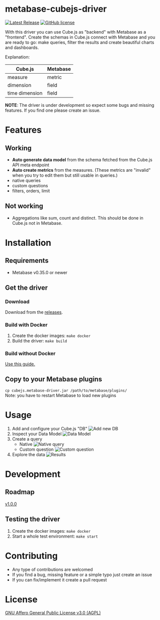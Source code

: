 # metabase-cubejs-driver

[![Latest Release](https://img.shields.io/github/v/release/lili-data/metabase-cubejs-driver)](https://img.shields.io/github/v/release/lili-data/metabase-cubejs-driver)
[![GitHub license](https://img.shields.io/badge/license-AGPL-05B8CC.svg)](https://raw.githubusercontent.com/lili-data/metabase-cubejs-driver/master/LICENSE)

With this driver you can use Cube.js as "backend" with Metabase as a "frontend". Create the schemas in Cube.js connect with Metabase and you are ready to go: make queries, filter the results and create beautiful charts and dashboards.

Explanation:

|    Cube.js   |Metabase|
|--------------|--------|
|   measure    | metric |
|   dimension  | field  |
|time dimension| field  |

**NOTE**: The driver is under development so expect some bugs and missing features. If you find one please create an issue.

# Features
## Working
- **Auto generate data model** from the schema fetched from the Cube.js API meta endpoint
- **Auto create metrics** from the measures. (These metrics are "invalid" when you try to edit them but still usable in queries.)
- native queries
- custom questions
- filters, orders, limit
## Not working
- Aggregations like sum, count and distinct. This should be done in Cube.js not in Metabase.

# Installation
## Requirements
- Metabase v0.35.0 or newer
## Get the driver
### Download
Download from the [releases](https://github.com/lili-data/metabase-cubejs-driver/releases).
### Build with Docker
1. Create the docker images: `make docker`
2. Build the driver: `make build`

### Build without Docker
[Use this guide.](https://github.com/tlrobinson/metabase-http-driver/blob/master/README.md#building-the-driver)

## Copy to your Metabase plugins
`cp cubejs.metabase-driver.jar /path/to/metabase/plugins/`  
Note: you have to restart Metabase to load new plugins

# Usage
1. Add and configure your Cube.js "DB" ![Add new DB](./docs/images/config.png)
2. Inspect your Data Model ![Data Model](./docs/images/datamodel.png)
3. Create a query
   - Native ![Native query](./docs/images/nativequery.png)
   - Custom question ![Custom question](./docs/images/customquestion.png)
4. Explore the data ![Results](./docs/images/customresult.png)
# Development
## Roadmap
[v1.0.0](https://github.com/lili-data/metabase-cubejs-driver/milestone/1)

## Testing the driver
1. Create the docker images: `make docker`
2. Start a whole test environment: `make start`

# Contributing
- Any type of contributions are welcomed
- If you find a bug, missing feature or a simple typo just create an issue
- If you can fix/implement it create a pull request

# License
[GNU Affero General Public License v3.0 (AGPL)](https://github.com/lili-data/metabase-cubejs-driver/blob/master/LICENSE)
